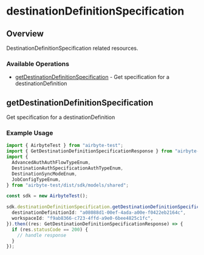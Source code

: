 # destinationDefinitionSpecification

## Overview

DestinationDefinitionSpecification related resources.

### Available Operations

* [getDestinationDefinitionSpecification](#getdestinationdefinitionspecification) - Get specification for a destinationDefinition

## getDestinationDefinitionSpecification

Get specification for a destinationDefinition

### Example Usage

```typescript
import { AirbyteTest } from "airbyte-test";
import { GetDestinationDefinitionSpecificationResponse } from "airbyte-test/dist/sdk/models/operations";
import {
  AdvancedAuthAuthFlowTypeEnum,
  DestinationAuthSpecificationAuthTypeEnum,
  DestinationSyncModeEnum,
  JobConfigTypeEnum,
} from "airbyte-test/dist/sdk/models/shared";

const sdk = new AirbyteTest();

sdk.destinationDefinitionSpecification.getDestinationDefinitionSpecification({
  destinationDefinitionId: "a08088d1-00ef-4ada-a00e-f0422eb2164c",
  workspaceId: "f9ab8366-c723-4ffd-a9e0-6bee4825c1fc",
}).then((res: GetDestinationDefinitionSpecificationResponse) => {
  if (res.statusCode == 200) {
    // handle response
  }
});
```
